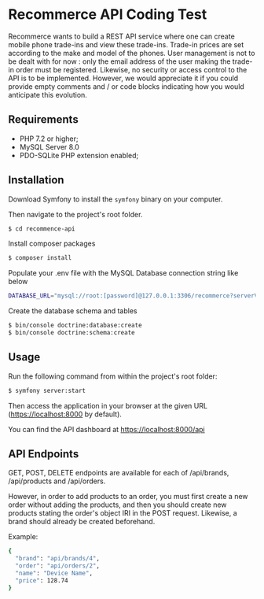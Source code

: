 Recommerce API Coding Test
========================

Recommerce wants to build a REST API service where one can create mobile phone
trade-ins and view these trade-ins.
Trade-in prices are set according to the make and model of the phones.
User management is not to be dealt with for now : only the email address of the user making
the trade-in order must be registered.
Likewise, no security or access control to the API is to be implemented. However, we would
appreciate it if you could provide empty comments and / or code blocks indicating how you
would anticipate this evolution.

Requirements
------------

  * PHP 7.2 or higher;
  * MySQL Server 8.0
  * PDO-SQLite PHP extension enabled;

Installation
------------

Download Symfony to install the `symfony` binary on your computer.

Then navigate to the project's root folder.

```bash
$ cd recommence-api
```

Install composer packages

```bash
$ composer install
```

Populate your .env file with the MySQL Database connection string like below

```bash
DATABASE_URL="mysql://root:[password]@127.0.0.1:3306/recommerce?serverVersion=8.0"
```

Create the database schema and tables

```bash
$ bin/console doctrine:database:create
$ bin/console doctrine:schema:create
```

Usage
-----

Run the following command from within the project's root folder:

```bash
$ symfony server:start
```

Then access the application in your browser at the given URL (<https://localhost:8000> by default).

You can find the API dashboard at <https://localhost:8000/api>


API Endpoints
-----

GET, POST, DELETE endpoints are available for each of /api/brands, /api/products and /api/orders.

However, in order to add products to an order, you must first create a new order without adding the products, and then you should
 create new products stating the order's object IRI in the POST request. Likewise, a brand should already be created beforehand.
 
 Example:
```bash
{
  "brand": "api/brands/4",
  "order": "api/orders/2",
  "name": "Device Name",
  "price": 128.74
}
```
